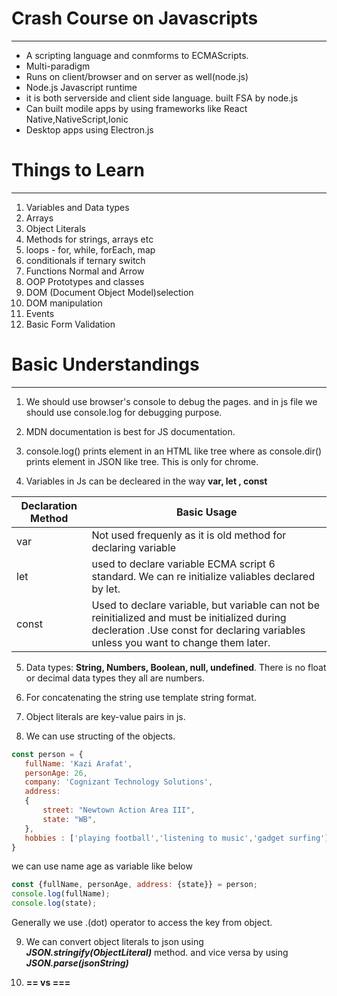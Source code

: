 # Crash Course on Javascripts
---------------------------------------------------
 * A scripting language and conmforms to ECMAScripts.
 * Multi-paradigm
 * Runs on client/browser and on server as well(node.js)
 * Node.js Javascript runtime
 * it is both serverside and client side language. built FSA by node.js
 * Can built modile apps by using frameworks like React Native,NativeScript,Ionic
 * Desktop apps using Electron.js 

# Things to Learn
----------------------------------------------------------
  1. Variables and Data types
  2. Arrays
  3. Object Literals
  4. Methods for strings, arrays etc
  5. loops - for, while, forEach, map
  6. conditionals if ternary switch
  7. Functions Normal and Arrow
  8. OOP Prototypes and classes
  9. DOM (Document Object Model)selection
  10. DOM manipulation
  11. Events
  12. Basic Form Validation

# Basic Understandings
------------------------------------------------------------------------
 1. We should use browser's console to debug the pages. and in js file we should use console.log for debugging purpose.

 2. MDN documentation is best for JS documentation.

 3. console.log() prints element in an HTML like tree
 where as console.dir() prints element in JSON like tree. This is only for chrome.

 4. Variables in Js can be decleared in the way **var, let , const**

  | Declaration Method| Basic Usage
  |-------------------|------------------------------------------------------------------ 
  |var                |Not used frequenly as it is old method for declaring variable
  |let                |used to declare variable ECMA script 6 standard. We can re initialize valiables declared by let.
  |const              |Used to declare variable, but variable can not be reinitialized and must be initialized during decleration .Use const for declaring variables unless you want to change them later.
   

 5. Data types: **String, Numbers, Boolean, null, undefined**.
    There is no float or decimal data types they all are numbers.

 6. For concatenating the string use template string format.

 7. Object literals are key-value pairs in js.

 8. We can use structing of the objects.
 
 ```javascript
 const person = {
    fullName: 'Kazi Arafat',
    personAge: 26,
    company: 'Cognizant Technology Solutions',
    address: 
    {
        street: "Newtown Action Area III",
        state: "WB",
    },
    hobbies : ['playing football','listening to music','gadget surfing']
 }
 ```
 we can use name age as variable like below

 ```javascript
 const {fullName, personAge, address: {state}} = person;
 console.log(fullName);
 console.log(state);
 ```
 Generally we use .(dot) operator to access the key from object.

 9. We can convert object literals to json using ***JSON.stringify(ObjectLiteral)*** method. and vice versa by using 
 ***JSON.parse(jsonString)***

 10. **== vs ===**